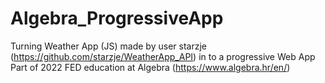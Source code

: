# Algebra_ProgressiveApp
Turning Weather App (JS) made by user starzje (https://github.com/starzje/WeatherApp_API) in to a progressive Web App
Part of 2022 FED education at Algebra (https://www.algebra.hr/en/)
